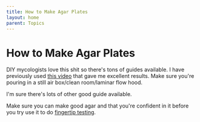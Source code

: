 ```yaml
---
title: How to Make Agar Plates
layout: home
parent: Topics
---
```


# How to Make Agar Plates

DIY mycologists love this shit so there's tons of guides available. I have previously used [this video](https://www.youtube.com/watch?v=7pqJxFpsE84) that gave me excellent results. Make sure you're pouring in a still air box/clean room/laminar flow hood.

I'm sure there's lots of other good guide available. 

Make sure you can make good agar and that you're confident in it before you try use it to do [fingertip testing](/topics/fingertip_testing).